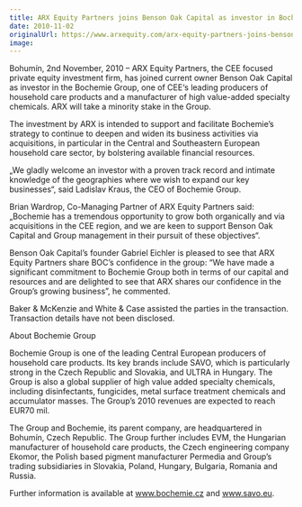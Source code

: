 ```yaml
---
title: ARX Equity Partners joins Benson Oak Capital as investor in Bochemie
date: 2010-11-02
originalUrl: https://www.arxequity.com/arx-equity-partners-joins-benson-oak-capital-as-investor-in-bochemie/
image:
---
```


Bohumín, 2nd November, 2010 – ARX Equity Partners, the CEE focused private equity investment firm, has joined current owner Benson Oak Capital as investor in the Bochemie Group, one of CEE‘s leading producers of household care products and a manufacturer of high value-added specialty chemicals. ARX will take a minority stake in the Group.

The investment by ARX is intended to support and facilitate Bochemie’s strategy to continue to deepen and widen its business activities via acquisitions, in particular in the Central and Southeastern European household care sector, by bolstering available financial resources.

„We gladly welcome an investor with a proven track record and intimate knowledge of the geographies where we wish to expand our key businesses“, said Ladislav Kraus, the CEO of Bochemie Group.

Brian Wardrop, Co-Managing Partner of ARX Equity Partners said: „Bochemie has a tremendous opportunity to grow both organically and via acquisitions in the CEE region, and we are keen to support Benson Oak Capital and Group management in their pursuit of these objectives“.

Benson Oak Capital’s founder Gabriel Eichler is pleased to see that ARX Equity Partners share BOC’s confidence in the group: “We have made a significant commitment to Bochemie Group both in terms of our capital and resources and are delighted to see that ARX shares our confidence in the Group’s growing business”, he commented.

Baker & McKenzie and White & Case assisted the parties in the transaction. Transaction details have not been disclosed.

About Bochemie Group

Bochemie Group is one of the leading Central European producers of household care products. Its key brands include SAVO, which is particularly strong in the Czech Republic and Slovakia, and ULTRA in Hungary. The Group is also a global supplier of high value added specialty chemicals, including disinfectants, fungicides, metal surface treatment chemicals and accumulator masses. The Group’s 2010 revenues are expected to reach EUR70 mil.

The Group and Bochemie, its parent company, are headquartered in Bohumín, Czech Republic. The Group further includes EVM, the Hungarian manufacturer of household care products, the Czech engineering company Ekomor, the Polish based pigment manufacturer Permedia and Group’s trading subsidiaries in Slovakia, Poland, Hungary, Bulgaria, Romania and Russia.

Further information is available at www.bochemie.cz and www.savo.eu.
